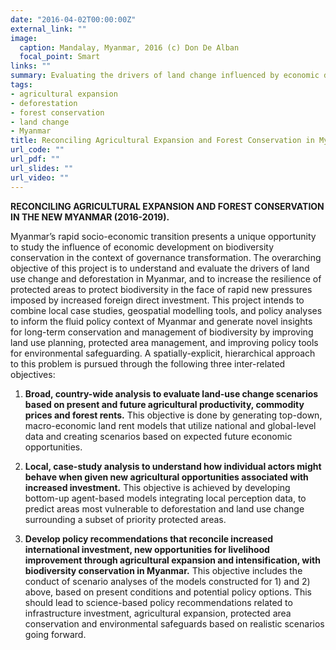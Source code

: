 ```yaml
---
date: "2016-04-02T00:00:00Z"
external_link: ""
image:
  caption: Mandalay, Myanmar, 2016 (c) Don De Alban
  focal_point: Smart
links: ""
summary: Evaluating the drivers of land change influenced by economic development in the context of governance transformation in Myanmar.
tags:
- agricultural expansion
- deforestation
- forest conservation
- land change
- Myanmar
title: Reconciling Agricultural Expansion and Forest Conservation in Myanmar.
url_code: ""
url_pdf: ""
url_slides: ""
url_video: ""
---
```


**RECONCILING AGRICULTURAL EXPANSION AND FOREST CONSERVATION IN THE NEW MYANMAR (2016-2019).**

Myanmar’s rapid socio-economic transition presents a unique opportunity to study the influence of economic development on biodiversity conservation in the context of governance transformation. The overarching objective of this project is to understand and evaluate the drivers of land use change and deforestation in Myanmar, and to increase the resilience of protected areas to protect biodiversity in the face of rapid new pressures imposed by increased foreign direct investment. This project intends to combine local case studies, geospatial modelling tools, and policy analyses to inform the fluid policy context of Myanmar and generate novel insights for long-term conservation and management of biodiversity by improving land use planning, protected area management, and improving policy tools for environmental safeguarding. A spatially-explicit, hierarchical approach to this problem is pursued through the following three inter-related objectives:

1. **Broad, country-wide analysis to evaluate land-use change scenarios based on present and future agricultural productivity, commodity prices and forest rents.** This objective is done by generating top-down, macro-economic land rent models that utilize national and global-level data and creating scenarios based on expected future economic opportunities.

2. **Local, case-study analysis to understand how individual actors might behave when given new agricultural opportunities associated with increased investment.** This objective is achieved by developing bottom-up agent-based models integrating local perception data, to predict areas most vulnerable to deforestation and land use change surrounding a subset of priority protected areas.

3. **Develop policy recommendations that reconcile increased international investment, new opportunities for livelihood improvement through agricultural expansion and intensification, with biodiversity conservation in Myanmar.** This objective includes the conduct of scenario analyses of the models constructed for 1) and 2) above, based on present conditions and potential policy options. This should lead to science-based policy recommendations related to infrastructure investment, agricultural expansion, protected area conservation and environmental safeguards based on realistic scenarios going forward.
